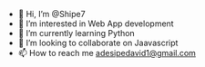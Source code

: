 - 👋 Hi, I’m @Shipe7
- 👀 I’m interested in Web App development
- 🌱 I’m currently learning Python
- 💞️ I’m looking to collaborate on Jaavascript
- 📫 How to reach me adesipedavid1@gmail.com

<!---
Shipe7/Shipe7 is a ✨ special ✨ repository because its `README.md` (this file) appears on your GitHub profile.
You can click the Preview link to take a look at your changes.
--->
